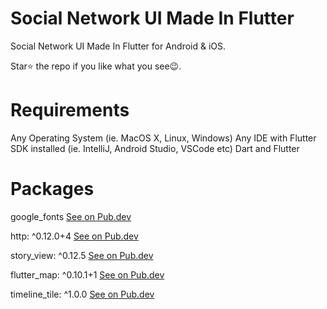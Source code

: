 # Social Network UI Made In Flutter
 
 Social Network UI Made In Flutter for Android & iOS. 
 
 Star⭐ the repo if you like what you see😉.

# Requirements
Any Operating System (ie. MacOS X, Linux, Windows)
Any IDE with Flutter SDK installed (ie. IntelliJ, Android Studio, VSCode etc)
Dart and Flutter

# Packages

google_fonts
<a href="https://pub.dev/packages/google_fonts">See on Pub.dev</a>

http: ^0.12.0+4
<a href="https://pub.dev/packages/http">See on Pub.dev</a>

story_view: ^0.12.5
<a href="https://pub.dev/packages/story_view">See on Pub.dev</a>

flutter_map: ^0.10.1+1
<a href="https://pub.dev/packages/flutter_map">See on Pub.dev</a>

timeline_tile: ^1.0.0
<a href="https://pub.dev/packages/timeline_tile">See on Pub.dev</a>
